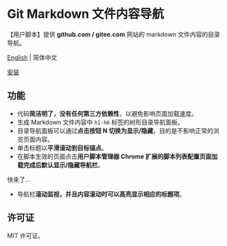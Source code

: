 # Git Markdown 文件内容导航

【用户脚本】提供 **github.com / gitee.com** 网站的 markdown 文件内容的目录导航。

[English](./README.md) | 简体中文

[安装](https://greasyfork.org/zh-CN/scripts/421316-git-markdown-content-navigation)

## 功能

- 代码**简洁明了，没有任何第三方依赖性**，以避免影响页面加载速度。
- 生成 Markdown 文件内容中 `h1-h6` 标签的树形目录导航面板。
- 目录导航面板可以通过**点击按钮 N 切换为显示/隐藏**，目的是不影响正常的浏览页面内容。
- 单击标题以**平滑滚动到目标锚点**。
- 在脚本生效的页面点击**用户脚本管理器 Chrome 扩展的脚本列表配置页面加载完成后默认显示/隐藏导航栏**。

快来了...

- 导航栏**滚动监视，并且内容滚动时可以高亮显示相应的标题项**。

## 许可证

MIT 许可证。
